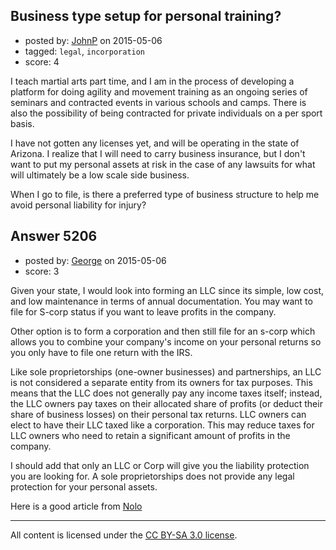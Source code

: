## Business type setup for personal training?

- posted by: [JohnP](https://stackexchange.com/users/1511762/johnp) on 2015-05-06
- tagged: `legal`, `incorporation`
- score: 4

I teach martial arts part time, and I am in the process of developing a platform for doing agility and movement training as an ongoing series of seminars and contracted events in various schools and camps. There is also the possibility of being contracted for private individuals on a per sport basis.

I have not gotten any licenses yet, and will be operating in the state of Arizona. I realize that I will need to carry business insurance, but I don't want to put my personal assets at risk in the case of any lawsuits for what will ultimately be a low scale side business.

When I go to file, is there a preferred type of business structure to help me avoid personal liability for injury?


## Answer 5206

- posted by: [George](https://stackexchange.com/users/3516499/george) on 2015-05-06
- score: 3

Given your state, I would look into forming an LLC since its simple, low cost, and low maintenance in terms of annual documentation.  You may want to file for S-corp status if you want to leave profits in the company.

Other option is to form a corporation and then still file for an s-corp which allows you to combine your company's income on your personal returns so you only have to file one return with the IRS.

Like sole proprietorships (one-owner businesses) and partnerships, an LLC is not considered a separate entity from its owners for tax purposes. This means that the LLC does not generally pay any income taxes itself; instead, the LLC owners pay taxes on their allocated share of profits (or deduct their share of business losses) on their personal tax returns.
LLC owners can elect to have their LLC taxed like a corporation. This may reduce taxes for LLC owners who need to retain a significant amount of profits in the company. 

I should add that only an LLC or Corp will give you the liability protection you are looking for.  A sole proprietorships does not provide any legal protection for your personal assets.

Here is a good article from [Nolo](http://www.nolo.com/legal-encyclopedia/why-you-might-choose-s-corp-taxation-your-llc.html)







---

All content is licensed under the [CC BY-SA 3.0 license](https://creativecommons.org/licenses/by-sa/3.0/).
